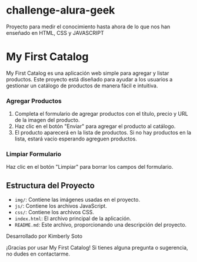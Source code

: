 # challenge-alura-geek
Proyecto para medir el conocimiento hasta ahora de lo que nos han enseñado en HTML, CSS y JAVASCRIPT

# My First Catalog

My First Catalog es una aplicación web simple para agregar y listar productos. Este proyecto está diseñado para ayudar a los usuarios a gestionar un catálogo de productos de manera fácil e intuitiva.

### Agregar Productos

1. Completa el formulario de agregar productos con el título, precio y URL de la imagen del producto.
2. Haz clic en el botón "Enviar" para agregar el producto al catálogo.
3. El producto aparecerá en la lista de productos. Si no hay productos en la lista, estará vacio esperando agreguen productos.

### Limpiar Formulario

Haz clic en el botón "Limpiar" para borrar los campos del formulario.

## Estructura del Proyecto


- `img/`: Contiene las imágenes usadas en el proyecto.
- `js/`: Contiene los archivos JavaScript.
- `css/`: Contiene los archivos CSS.
- `index.html`: El archivo principal de la aplicación.
- `README.md`: Este archivo, proporcionando una descripción del proyecto.


Desarrollado por Kimberly Soto 

¡Gracias por usar My First Catalog! Si tienes alguna pregunta o sugerencia, no dudes en contactarme.

